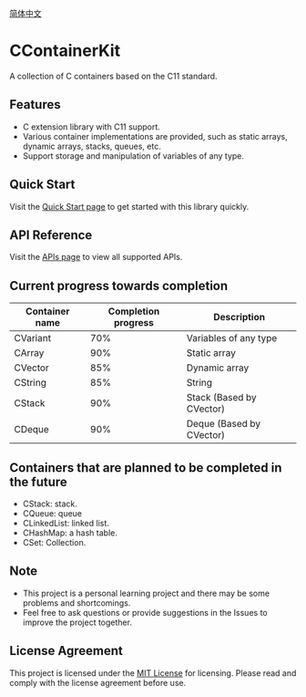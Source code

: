 [简体中文](assets/README_zh.md)

# CContainerKit

A collection of C containers based on the C11 standard.

## Features

- C extension library with C11 support.
- Various container implementations are provided, such as static arrays, dynamic arrays, stacks, queues, etc.
- Support storage and manipulation of variables of any type.

## Quick Start

Visit the [Quick Start page](https://catisnotfound.github.io/CContainerKit-Wiki/quickstart) to get started with this library quickly.

## API Reference

Visit the [APIs page](https://catisnotfound.github.io/CContainerKit-Wiki/apis/) to view all supported APIs.

## Current progress towards completion

| Container name | Completion progress | Description              |
|----------|----------|--------------------------|
| CVariant | 70% | Variables of any type    |
| CArray | 90% | Static array             |
| CVector | 85% | Dynamic array            |
| CString | 85% | String                   |
| CStack | 90% | Stack (Based by CVector) |
| CDeque | 90% | Deque (Based by CVector) |

## Containers that are planned to be completed in the future
- CStack: stack.
- CQueue: queue
- CLinkedList: linked list.
- CHashMap: a hash table.
- CSet: Collection.

## Note

- This project is a personal learning project and there may be some problems and shortcomings.
- Feel free to ask questions or provide suggestions in the Issues to improve the project together.

## License Agreement

This project is licensed under the [MIT License](LICENSE.md) for licensing. Please read and comply with the license agreement before use.